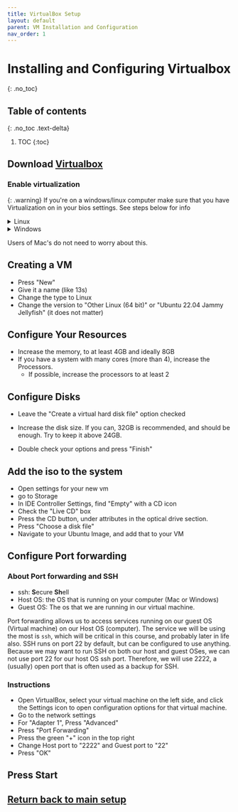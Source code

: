 ```yaml
---
title: VirtualBox Setup
layout: default
parent: VM Installation and Configuration
nav_order: 1
---
```


# Installing and Configuring Virtualbox 
{: .no_toc}

## Table of contents
{: .no_toc .text-delta}

1. TOC
{:toc}

## Download <a href="https://www.virtualbox.org/wiki/Downloads" target="_blank">Virtualbox</a>

### Enable virtualization
{: .warning}
If you're on a windows/linux computer make sure that you have Virtualization on in your bios settings. See steps below for info

<details closed>
<summary>Linux</summary>

<ul>
<li> run `systemctl reboot --firmware-setup` </li> 
<li> look around your BIOS, and turn on virtualization</li>
<li> this will be called: VT-x, AMD-V, SVM, or hardware virtualization</li>
</ul>

</details>

<details closed>
<summary>Windows</summary>
<br>
To Check if you have virtualization enabled: 
<ul>

<li>Open task manager</li>
<li>go to advanced -> performance -> cpu</li>
<li>check if Virtualization is enabled</li>
<li>If it is, you do not need to continue </li>
</ul>
<br>
To Enable Virtualization
<ul>
<li> Open the windows menu, and press the power options</li> 
<li> hold `shift` and press restart</li> 
<li>you should then enter a windows boot menu, go to advanced options</li> 
<li> go to "reboot into UEFI settings"</li> 
<li> look around your BIOS, and turn on virtualization</li> 
<li> this will be called: VT-x, AMD-V, SVM, or hardware virtualization </li> 
</ul>
 </details> 

 Users of Mac's do not need to worry about this.

## Creating a VM
- Press "New"
- Give it a name (like 13s)
- Change the type to Linux
- Change the version to "Other Linux (64 bit)" or "Ubuntu 22.04 Jammy Jellyfish" (it does not matter)

## Configure Your Resources
- Increase the memory, to at least 4GB and ideally 8GB
- If you have a system with many cores (more than 4), increase the Processors.
    - If possible, increase the processors to at least 2

## Configure Disks
- Leave the "Create a virtual hard disk file" option checked
- Increase the disk size. If you can, 32GB is recommended, and should be enough. Try to keep it above 24GB.

- Double check your options and press "Finish"

## Add the iso to the system
- Open settings for your new vm
- go to Storage
- In IDE Controller Settings, find "Empty" with a CD icon
- Check the "Live CD" box
- Press the CD button, under attributes in the optical drive section. 
- Press "Choose a disk file"
- Navigate to your Ubuntu Image, and add that to your VM

## Configure Port forwarding

### About Port forwarding and SSH
- ssh: **S**ecure **Sh**ell
- Host OS: the OS that is running on your computer (Mac or Windows)
- Guest OS: The os that we are running in our virtual machine. 

Port forwarding allows us to access services running on our guest OS (Virtual machine) on our Host OS (computer). The service we will be using the most is `ssh`, which will be critical in this course, and probably later in life also. SSH runs on port 22 by default, but can be configured to use anything. Because we may want to run SSH on both our host and guest OSes, we can not use port 22 for our host OS ssh port. Therefore, we will use 2222, a (usually) open port that is often used as a backup for SSH. 

### Instructions 
- Open VirtualBox, select your virtual machine on the left side, and click the Settings icon to open configuration options for that virtual machine.
- Go to the network settings
- For "Adapter 1", Press "Advanced"
- Press "Port Forwarding"
- Press the green "+" icon in the top right 
- Change Host port to "2222" and Guest port to "22"
- Press "OK"

      
## Press Start

## [Return back to main setup](index)
